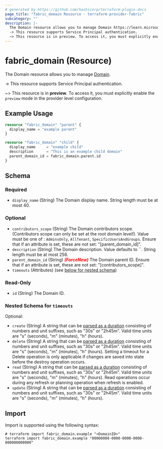 ```yaml
---
# generated by https://github.com/hashicorp/terraform-plugin-docs
page_title: "fabric_domain Resource - terraform-provider-fabric"
subcategory: ""
description: |-
  The Domain resource allows you to manage Domain https://learn.microsoft.com/fabric/governance/domains.
  -> This resource supports Service Principal authentication.
  ~> This resource is in preview. To access it, you must explicitly enable the preview mode in the provider level configuration.
---
```


# fabric_domain (Resource)

The Domain resource allows you to manage [Domain](https://learn.microsoft.com/fabric/governance/domains).

-> This resource supports Service Principal authentication.

~> This resource is in **preview**. To access it, you must explicitly enable the `preview` mode in the provider level configuration.

## Example Usage

```terraform
resource "fabric_domain" "parent" {
  display_name = "example parent"
}

resource "fabric_domain" "child" {
  display_name     = "example child"
  description      = "This is an example child domain"
  parent_domain_id = fabric_domain.parent.id
}
```

<!-- schema generated by tfplugindocs -->
## Schema

### Required

- `display_name` (String) The Domain display name. String length must be at most 40.

### Optional

- `contributors_scope` (String) The Domain contributors scope. (Contributors scope can only be set at the root domain level!). Value must be one of : `AdminsOnly`, `AllTenant`, `SpecificUsersAndGroups`. Ensure that if an attribute is set, these are not set: "[parent_domain_id]".
- `description` (String) The Domain description. Value defaults to ``. String length must be at most 256.
- `parent_domain_id` (String) <i style="color:red;font-weight: bold">(ForceNew)</i> The Domain parent ID. Ensure that if an attribute is set, these are not set: "[contributors_scope]".
- `timeouts` (Attributes) (see [below for nested schema](#nestedatt--timeouts))

### Read-Only

- `id` (String) The Domain ID.

<a id="nestedatt--timeouts"></a>

### Nested Schema for `timeouts`

Optional:

- `create` (String) A string that can be [parsed as a duration](https://pkg.go.dev/time#ParseDuration) consisting of numbers and unit suffixes, such as "30s" or "2h45m". Valid time units are "s" (seconds), "m" (minutes), "h" (hours).
- `delete` (String) A string that can be [parsed as a duration](https://pkg.go.dev/time#ParseDuration) consisting of numbers and unit suffixes, such as "30s" or "2h45m". Valid time units are "s" (seconds), "m" (minutes), "h" (hours). Setting a timeout for a Delete operation is only applicable if changes are saved into state before the destroy operation occurs.
- `read` (String) A string that can be [parsed as a duration](https://pkg.go.dev/time#ParseDuration) consisting of numbers and unit suffixes, such as "30s" or "2h45m". Valid time units are "s" (seconds), "m" (minutes), "h" (hours). Read operations occur during any refresh or planning operation when refresh is enabled.
- `update` (String) A string that can be [parsed as a duration](https://pkg.go.dev/time#ParseDuration) consisting of numbers and unit suffixes, such as "30s" or "2h45m". Valid time units are "s" (seconds), "m" (minutes), "h" (hours).

## Import

Import is supported using the following syntax:

```shell
# terraform import fabric_domain.example "<DomainID>"
terraform import fabric_domain.example "00000000-0000-0000-0000-000000000000"
```
